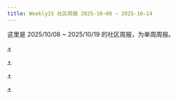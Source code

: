 ```yaml
---
title: Weekly15 社区周报 2025-10-08 ~ 2025-10-14
---
```


这里是 2025/10/08 ~ 2025/10/19 的社区周报，为单周周报。

[+](/weekly/weekly15/official.md#:embed)

[+](/weekly/weekly15/projects.md#:embed)

[+](/weekly/weekly15/packages.md#:embed)

[+](/weekly/weekly15/community.md#:embed)
